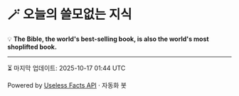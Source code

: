 # 🪄 오늘의 쓸모없는 지식

💡 **The Bible, the world's best-selling book, is also the world's most shoplifted book.**

---
⏳ 마지막 업데이트: 2025-10-17 01:44 UTC

Powered by [Useless Facts API](https://uselessfacts.jsph.pl/) · 자동화 봇